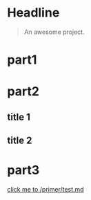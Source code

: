 # Headline

> An awesome project.

# part1

# part2
## title 1
## title 2

# part3
[click me to /primer/test.md](https://github.com/KieranTou/PM-Road/primer/test)